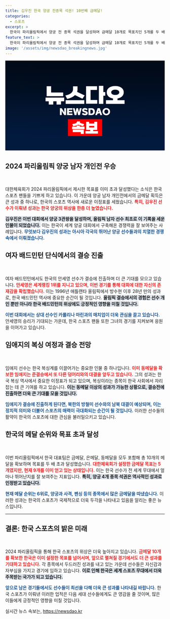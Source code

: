 ```yaml
---
title: 김우진 한국 양궁 전종목 석권! 10번째 금메달!
categories:
  - 스포츠
excerpt: >
  한국이 파리올림픽에서 양궁 전 종목 석권을 달성하며 금메달 10개로 목표치인 5개를 두 배 초과 달성! 김우진, 남자 개인전 결승에서 극적 승리로 역사적인 3관왕을 기록했다. 선수들의 놀라운 성과가 올림픽 열기를 더하고 있다.
feature_text: >
  한국이 파리올림픽에서 양궁 전 종목 석권을 달성하며 금메달 10개로 목표치인 5개를 두 배 초과 달성! 김우진, 남자 개인전 결승에서 극적 승리로 역사적인 3관왕을 기록했다. 선수들의 놀라운 성과가 올림픽 열기를 더하고 있다.
image: '/assets/img/newsdao_breakingnews.jpg'
---
```


<p><img src="/assets/img/newsdao_breakingnews.jpg" alt="flaretime 속보" /></p>

<h2 data-ke-size="size26">2024 파리올림픽 양궁 남자 개인전 우승</h2>

<p data-ke-size="size16">&nbsp;</p>

<p>대한체육회가 2024 파리올림픽에서 제시한 목표를 이미 초과 달성했다는 소식은 한국 스포츠 팬들을 기쁘게 하고 있습니다. 이 가운데 양궁 남자 개인전에서의 금메달 획득은 큰 성과 중 하나로, 한국의 스포츠 역사에 새로운 이정표를 세웠습니다. <b><span style="color: #ee2323;">특히, 김우진 선수가 이뤄낸 성과는 한국 양궁의 위상을 한층 더 높였습니다.</span></b></p>

<p><b><span style="background-color: #21538527;">김우진은 이번 대회에서 양궁 3관왕을 달성하며, 올림픽 남자 선수 최초로 이 기록을 세운 인물이 되었습니다.</span></b> 이는 한국이 세계 양궁 대회에서 구축해온 경쟁력을 잘 보여주는 사례입니다. <b><span style="color: #1a5490;">무엇보다 김우진의 성과는 아시아 각국의 뛰어난 양궁 선수들과의 치열한 경쟁 속에서 이뤄졌습니다.</span></b></p>

<h2 data-ke-size="size26">여자 배드민턴 단식에서의 결승 진출</h2>

<p data-ke-size="size16">&nbsp;</p>

<p>여자 배드민턴에서도 한국의 안세영 선수가 결승에 진출하며 더 큰 기대를 모으고 있습니다. <b><span style="color: #ee2323;">안세영은 세계랭킹 1위를 지니고 있으며, 이번 경기를 통해 대회에 대한 자신의 존재감을 확립했습니다.</span></b> 이는 1996년 애틀랜타 올림픽에서 방수현 이후 28년 만의 성과로, 한국 배드민턴 역사에 중요한 순간이 될 것입니다. <b><span style="background-color: #21538527;">올림픽 결승에서의 경험은 선수 개인 뿐만 아니라 한국 배드민턴의 위상에도 긍정적인 영향을 미칠 것입니다.</span></b></p>

<p><b><span style="color: #1a5490;">이번 대회에서는 상대 선수인 카롤리나 마린과의 매치업이 더욱 관심을 끌고 있습니다.</span></b> 안세영의 승리가 기대되는 가운데, 한국 스포츠 팬들 또한 그녀의 경기를 지켜보며 응원을 이어가고 있습니다.</p>

<h2 data-ke-size="size26">임애지의 복싱 여정과 결승 전망</h2>

<p data-ke-size="size16">&nbsp;</p>

<p>임애지 선수는 한국 복싱계를 이끌어가는 중요한 인물 중 하나입니다. <b><span style="color: #ee2323;">이미 동메달을 확보한 임애지는 준결승에서 또 다른 덩어리와의 대결을 앞두고 있습니다.</span></b> 그의 성과는 한국 복싱 역사에서 중요한 이정표가 되고 있으며, 복싱이라는 종목이 한국 사회에서 자리 잡는 데 큰 기여를 하고 있습니다. <b><span style="background-color: #21538527;">이는 동메달 이상의 성과가 가능한 상황으로, 결승전에 진출하면 더욱 큰 기대를 모을 것입니다.</span></b></p>

<p><b><span style="color: #1a5490;">임애지가 결승에 진출하게 된다면, 북한의 방철미 선수와의 남북 대결이 예상되며, 이는 정치적 의미와 더불어 스포츠의 매력이 극대화되는 순간이 될 것입니다.</span></b> 이러한 선수들의 활약이 한국의 스포츠에 대한 관심을 불러일으키고 있습니다.</p>

<h2 data-ke-size="size26">한국의 메달 순위와 목표 초과 달성</h2>

<p data-ke-size="size16">&nbsp;</p>

<p>이번 파리올림픽에서 한국 대표팀은 금메달, 은메달, 동메달을 모두 포함해 총 10개의 메달을 확보하며 목표를 두 배 초과 달성했습니다. <b><span style="color: #ee2323;">대한체육회가 설정한 금메달 목표는 5개였지만, 현재 9개를 이미 얻고 있는 상태입니다.</span></b> 이는 한국 선수가 전 세계 무대에서 얼마나 뛰어난지를 잘 보여주는 지표입니다. <b><span style="background-color: #21538527;">특히, 양궁 4개 종목 석권은 역사적인 성과로 인정받고 있습니다.</span></b></p>

<p><b><span style="color: #1a5490;">현재 메달 순위는 6위로, 양궁과 사격, 펜싱 등의 종목에서 많은 금메달을 따냈습니다.</span></b> 이러한 성과는 한국의 스포츠가 국제적으로 더욱 두각을 나타내고 있음을 알리는 좋은 뉴스입니다.</p>

<hr />

<h2 data-ke-size="size26">결론: 한국 스포츠의 밝은 미래</h2>

<p data-ke-size="size16">&nbsp;</p>

<p>2024 파리올림픽을 통해 한국 스포츠의 위상은 더욱 높아지고 있습니다. <b><span style="color: #ee2323;">금메달 10개를 확보한 한국은 이미 설정한 목표를 넘어서며, 앞으로 펼쳐질 경기에서도 더 큰 성과를 기대하고 있습니다.</span></b> 각 종목에서 두드러진 성과를 내고 있는 가운데 선수들은 자신감과 자부심을 가지고 경기에 임하고 있습니다. <b><span style="background-color: #21538527;">이로 인해 한국은 세계 스포츠 무대에서 더욱 주목받는 국가가 되고 있습니다.</span></b></p>

<p><b><span style="color: #1a5490;">앞으로 남은 경기들에서도 선수들이 최선을 다해 더욱 큰 성과를 나타내길 바랍니다.</span></b> 한국 스포츠가 이뤄낸 이러한 업적은 다음 세대 선수들에게도 큰 영감을 줄 것이며, 많은 이들에게 긍정적인 영향을 미칠 것입니다.</p>
실시간 뉴스 속보는, <a href="https://newsdao.kr" rel="dofollow">https://newsdao.kr</a>


